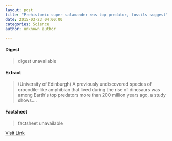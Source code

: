 ```yaml
---
layout: post
title: "Prehistoric super salamander was top predator, fossils suggest"
date: 2015-03-23 04:00:00
categories: Science
author: unknown author

---
```



#### Digest
>digest unavailable

#### Extract
>(University of Edinburgh) A previously undiscovered species of crocodile-like amphibian that lived during the rise of dinosaurs was among Earth's top predators more than 200 million years ago, a study shows....

#### Factsheet
>factsheet unavailable

[Visit Link](http://www.eurekalert.org/pub_releases/2015-03/uoe-pss032315.php)


